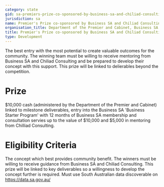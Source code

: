 ```yaml
---
category: state
gid: sa-premiers-prize-co-sponsored-by-business-sa-and-chiliad-consulting
jurisdiction: sa
name: Premier's Prize co-sponsored by Business SA and Chiliad Consulting
organisation_title: Department of the Premier and Cabinet, Business SA and Chiliad Consulting
title: Premier's Prize co-sponsored by Business SA and Chiliad Consulting
type: Development
---
```


The best entry with the most potential to create valuable outcomes for the community. The winning team must be willing to receive mentoring from Business SA and Chiliad Consulting and be prepared to develop their concept with this support. This prize will be linked to delierables beyond the competition.

# Prize
$10,000 cash (administered by the Department of the Premier and Cabinet) linked to milestone deliverables, entry into the Business SA 'Business Starter Program' with 12 months of Business SA membership and consultation servies up to the value of $10,000 and $5,000 in mentoring from Chilliad Consulting.

# Eligibility Criteria
The concept which best provides community benefit. The winners must be willing to receive guidance from Business SA and Chiliad Consulting. This prize will be linked to key deliverables so a willingness to develop the concept further is required. Must use South Australian data discoverable on https://data.sa.gov.au/